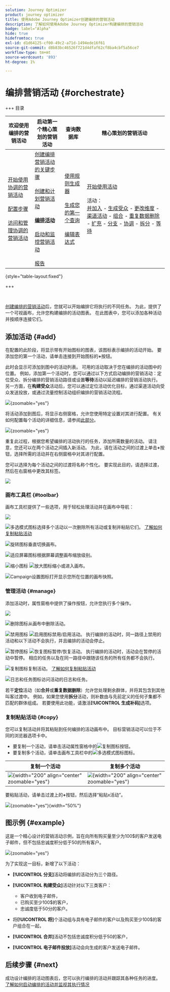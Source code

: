 ```yaml
---
solution: Journey Optimizer
product: journey optimizer
title: 使用Adobe Journey Optimizer创建编排的营销活动
description: 了解如何使用Adobe Journey Optimizer构建编排的营销活动
badge: label="Alpha"
hide: true
hidefromtoc: true
exl-id: d1d64125-cf00-49c2-a71d-1494ede16f61
source-git-commit: d8b83bc46526f721d4dfaf62cf8ba4cbf5a56ce7
workflow-type: tm+mt
source-wordcount: '893'
ht-degree: 1%

---
```


# 编排营销活动 {#orchestrate}

+++ 目录

| 欢迎使用编排的营销活动 | 启动第一个精心策划的营销活动 | 查询数据库 | 精心策划的营销活动 |
|---|---|---|---|
| [开始使用协调的营销活动](gs-orchestrated-campaigns.md)<br/><br/>[配置步骤](configuration-steps.md)<br/><br/>[访问和管理协调的营销活动](access-manage-orchestrated-campaigns.md) | [创建编排营销活动的关键步骤](gs-campaign-creation.md)<br/><br/>[创建和计划营销活动](create-orchestrated-campaign.md)<br/><br/><b>[编排活动](orchestrate-activities.md)</b><br/><br/>[启动和监控营销活动](start-monitor-campaigns.md)<br/><br/>[报告](reporting-campaigns.md) | [使用规则生成器](orchestrated-rule-builder.md)<br/><br/>[生成您的第一个查询](build-query.md)<br/><br/>[编辑表达式](edit-expressions.md) | [开始使用活动](activities/about-activities.md)<br/><br/>活动：<br/>[并加入](activities/and-join.md) - [生成受众](activities/build-audience.md) - [更改维度](activities/change-dimension.md) - [渠道活动](activities/channels.md) - [组合](activities/combine.md) - [重复数据删除](activities/deduplication.md) - [扩充](activities/enrichment.md) - [分支](activities/fork.md) - [协调](activities/reconciliation.md) - [拆分](activities/split.md) - [等待](activities/wait.md) |

{style="table-layout:fixed"}

+++

<br/>

[创建编排的营销活动](gs-campaign-creation.md)后，您就可以开始编排它将执行的不同任务。 为此，提供了一个可视画布，允许您构建编排的活动图表。 在此图表中，您可以添加各种活动并按顺序连接它们。

## 添加活动 {#add}

在配置的此阶段，将显示带有开始图标的图表，该图标表示编排的活动开始。 要添加您的第一个活动，请单击连接到开始图标的&#x200B;**+**&#x200B;按钮。

此时会显示可添加到图中的活动列表。 可用的活动取决于您在编排的活动图中的位置。 例如，添加第一个活动时，您可以通过以下方式启动编排的营销活动：定位受众、拆分编排的营销活动路径或设置&#x200B;**等待**&#x200B;活动以延迟编排的营销活动执行。 另一方面，在&#x200B;**构建受众**&#x200B;活动后，您可以通过定位活动优化目标，通过渠道活动向受众发送投放，或通过流量控制活动组织编排的营销活动流程。

![](assets/orchestrated-start.png){zoomable="yes"}

将活动添加到图后，将显示右侧窗格，允许您使用特定设置对其进行配置。 有关如何配置每个活动的详细信息，请参阅[此部分](activities/about-activities.md)。

![](assets/orchestrated-configure-activities.png){zoomable="yes"}

重复此过程，根据您希望编排的活动执行的任务，添加所需数量的活动。 请注意，您还可以在两个活动之间插入新活动。 为此，请在活动之间的过渡上单击&#x200B;**+**&#x200B;按钮，选择所需的活动并在右侧窗格中对其进行配置。

您可以选择为每个活动之间的过渡将名称个性化。 要实现此目的，请选择过渡，然后在右窗格中更改其标签。

![](assets/canvas-transition.png)

### 画布工具栏 {#toolbar}

画布工具栏提供了一些选项，用于轻松处理活动并在画布中导航：

![](assets/orchestrated-toolbar.png)

![多选模式图标](assets/do-not-localize/canvas-multiple.svg)选择多个活动以一次删除所有活动或复制并粘贴它们。 [了解如何复制粘贴活动](#copy)

![旋转图标](assets/do-not-localize/canvas-rotate.svg)垂直切换画布。

![适应屏幕图标](assets/do-not-localize/canvas-fit.svg)根据屏幕调整画布缩放级别。

![缩小图标](assets/do-not-localize/canvas-zoomout.svg) ![放大图标](assets/do-not-localize/canvas-zoomin.svg)缩小或进入画布。

![Campaign设置图标](assets/do-not-localize/canvas-map.svg)打开显示您所在位置的画布快照。

### 管理活动 {#manage}

添加活动时，属性窗格中提供了操作按钮，允许您执行多个操作。

![](assets/activity-action.png)

![删除图标](assets/do-not-localize/activity-delete.svg)从画布中删除活动。

![禁用图标](assets/do-not-localize/activity-disable.svg) ![启用图标](assets/do-not-localize/activity-enable.svg)禁用/启用活动。 执行编排的活动时，同一路径上禁用的活动和以下活动不会执行，并且编排的活动会停止。

![暂停图标](assets/do-not-localize/activity-pause.svg) ![恢复图标](assets/do-not-localize/activity-resume.svg)暂停/恢复活动。 执行编排的活动时，活动会在暂停的活动中暂停。 相应的任务以及在同一路径中跟随该任务的所有任务都不会执行。

![复制图标](assets/do-not-localize/activity-copy.svg)复制活动。 [了解如何复制粘贴活动](#copy)

![日志和任务图标](assets/do-not-localize/activity-logs.svg)访问活动的日志和任务。

若干&#x200B;**定位**&#x200B;活动（如&#x200B;**合并**&#x200B;或&#x200B;**重复数据删除**）允许您处理剩余群体，并将其包含到其他叫客过渡中。 例如，如果您使用&#x200B;**拆分**&#x200B;活动，则补数由与先前定义的任何子集都不匹配的群体组成。 若要使用此功能，请激活&#x200B;**[!UICONTROL 生成补码]**&#x200B;选项。

### 复制粘贴活动 {#copy}

您可以复制活动并将其粘贴到任何编排的活动画布中。 目标营销活动可以位于不同的浏览器选项卡中。

* 要复制一个活动，请单击活动属性窗格中的![复制图标](assets/do-not-localize/activity-copy.svg)按钮。
* 要复制多个活动，请单击画布工具栏中的![多选模式图标](assets/do-not-localize/canvas-multiple.svg)图标。

| 复制一个活动 | 复制多个活动 |
|  ---  |  ---  |
| ![](assets/orchestrated-copy-1.png){width="200" align="center" zoomable="yes"} | ![](assets/orchestrated-copy-2.png){width="200" align="center" zoomable="yes"} |

要粘贴活动，请单击过渡上的&#x200B;**+**&#x200B;按钮，然后选择“粘贴x活动”。

![](assets/orchestrated-copy-3.png){zoomable="yes"}{width="50%"}

## 图示例 {#example}

这是一个精心设计的营销活动示例，旨在向所有购买量至少为100$的客户发送电子邮件，但不包括忠诚度积分低于50的所有客户。

![](assets/canvas-example-diagram.png){zoomable="yes"}

为了实现这一目标，新增了以下活动：

* **[!UICONTROL 分支]**&#x200B;活动将编排的活动分为三个路径。
* **[!UICONTROL 构建受众]**&#x200B;活动针对以下三类客户：

   * 客户收到电子邮件，
   * 已购买至少100$的客户，
   * 忠诚度低于50分的客户。

* 将&#x200B;**[!UICONTROL 将]**&#x200B;个活动组与具有电子邮件的客户以及购买至少100$的客户组合在一起，
* **[!UICONTROL 合并]**&#x200B;活动不包括忠诚度积分低于50的客户，
* **[!UICONTROL 电子邮件投放]**&#x200B;活动会向生成的客户发送电子邮件。

## 后续步骤 {#next}

成功设计编排的活动图表后，您可以执行编排的活动并跟踪其各种任务的进度。 [了解如何启动编排的活动并监视其执行情况](start-monitor-campaigns.md)

